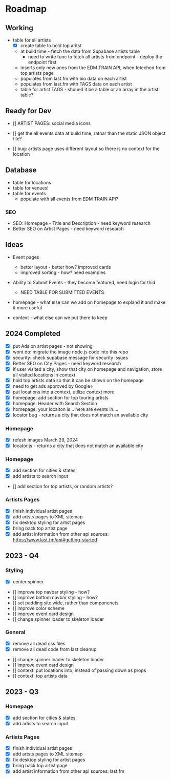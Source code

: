# Roadmap

## Working

- table for all artists
  - [x] create table to hold top aritst
  - at build time - fetch the data from Supabase artists table
    - need to write func to fetch all artists from endpoint - deploy the endpoint first
  - inserts only new ones from the EDM TRAIN API, when feteched from top artists page
  - populates from last.fm with bio data on each artist
  - populates from last.fm with TAGS data on each artist
  - table for artist TAGS - shoued it be a table or an array in the artist table?

## Ready for Dev

- [] ARTIST PAGES: social media icons

- [] get the all events data at build time, rathar than the static JSON object file?

- [] bug: artists page uses different layout so there is no context for the location

## Database

- table for locations
- table for venues!
- table for events
  - populate with all events from EDM TRAIN API?

### SEO

- SEO: Homepage - Title and Description - need keyword research
- Better SEO on Artist Pages - need keyword research

## Ideas

- Event pages

  - better layout - better how? improved cards
  - improved sorting - how? need examples

- Ability to Submit Events - they become featured, need login for thid

  - NEED TABLE FOR SUBMITTED EVENTS

- homepage - what else can we add on homepage to expland it and make it more useful

- context - what else can we put there to keep

## 2024 Completed

- [x] put Ads on artist pages - not showing
- [x] wont do: migrate the image node.js code into this repo
- [x] security: check supabase message for security issues
- [x] Better SEO on City Pages - need keyword research
- [x] if user visited a city, show that city on homepage and navigation, store all visited locations in context
- [x] hold top artists data so that it can be shown on the homepage
- [x] need to get ads approved by Google÷
- [x] put locations into a context, utilize context more
- [x] homepage: add section for top touring artists
- [x] homepage: Header with Search Section
- [x] homepage: your locaiton is... here are events in....
- [x] locator bug - returns a city that does not match an available city

### Homepage

- [x] refesh images March 29, 2024
- [x] locator.js - returns a city that does not match an available city

### Homepage

- [x] add section for cities & states
- [x] add artists to search input
- [] add section for top artists, or random artists?

### Artists Pages

- [x] finish individual artist pages
- [x] add artsts pages to XML sitemap
- [x] fix desktop styling for artist pages
- [x] bring back top artist page
- [x] add artist information from other api sources: https://www.last.fm/api#getting-started

## 2023 - Q4

### Styling

- [x] center spinner
- [] improve top navbar styling - how?
- [] improve bottom navbar styling - how?
- [] set padding site wide, rather than componenets
- [] improve color scheme
- [] improve event card design
- [] change spinner loader to skeleton loader

### General

- [x] remove all dead css files
- [x] remove all dead code from last cleanup
- [] change spinner loader to skeleton loader
- [] improve event card design
- [] context: put locations into, instead of passing down as props
- [] context: top artists data

## 2023 - Q3

### Homepage

- [x] add section for cities & states
- [x] add artists to search input

### Artists Pages

- [x] finish individual artist pages
- [x] add artsts pages to XML sitemap
- [x] fix desktop styling for artist pages
- [x] bring back top artist page
- [x] add artist information from other api sources: last.fm
